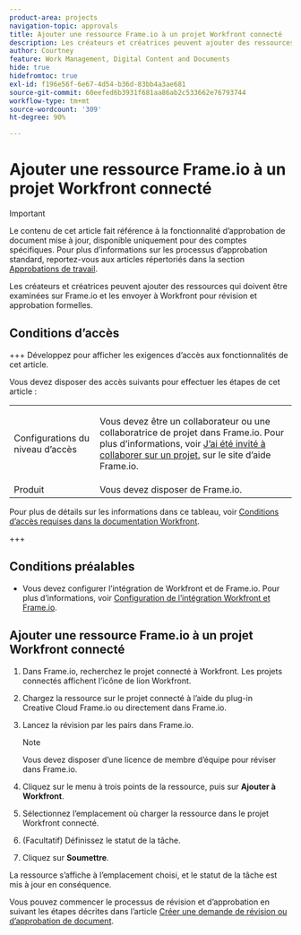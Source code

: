 ```yaml
---
product-area: projects
navigation-topic: approvals
title: Ajouter une ressource Frame.io à un projet Workfront connecté
description: Les créateurs et créatrices peuvent ajouter des ressources qui doivent être examinées sur Frame.io et les envoyer à Workfront pour révision et approbation formelles.
author: Courtney
feature: Work Management, Digital Content and Documents
hide: true
hidefromtoc: true
exl-id: f196e56f-6e67-4d54-b36d-83bb4a3ae681
source-git-commit: 60eefed6b3931f681aa86ab2c533662e76793744
workflow-type: tm+mt
source-wordcount: '309'
ht-degree: 90%

---
```


# Ajouter une ressource Frame.io à un projet Workfront connecté

>[!IMPORTANT]
>
>Le contenu de cet article fait référence à la fonctionnalité d’approbation de document mise à jour, disponible uniquement pour des comptes spécifiques. Pour plus d’informations sur les processus d’approbation standard, reportez-vous aux articles répertoriés dans la section [Approbations de travail](/help/quicksilver/review-and-approve-work/manage-approvals/manage-approvals.md).

Les créateurs et créatrices peuvent ajouter des ressources qui doivent être examinées sur Frame.io et les envoyer à Workfront pour révision et approbation formelles.

## Conditions d’accès

+++ Développez pour afficher les exigences d’accès aux fonctionnalités de cet article.

Vous devez disposer des accès suivants pour effectuer les étapes de cet article :

<table style="table-layout:auto"> 
 <col> 
 <col> 
 <tbody> 
  <!-- <tr> 
   <td role="rowheader">Adobe Workfront plan</td> 
   <td> <p>Any</p> </td> 
  </tr> 
  <tr> 
   <td role="rowheader">Adobe Workfront license</td> 
   <td> <p>Standard</p> </td> 
  </tr> -->
  <tr> 
   <td role="rowheader">Configurations du niveau d’accès</td> 
   <td> <p>Vous devez être un collaborateur ou une collaboratrice de projet dans Frame.io. Pour plus d’informations, voir <a href="https://support.frame.io/fr/articles/11125-j-ai-ete-invite-a-collaborer-sur-un-projet">J’ai été invité à collaborer sur un projet.</a>
 sur le site d’aide Frame.io.</p> </td> 
  </tr> 
   <tr>
   <td>Produit
   </td>
   <td>Vous devez disposer de Frame.io.
   </td>
  </tr>
 </tbody> 
</table>

Pour plus de détails sur les informations dans ce tableau, voir [Conditions d’accès requises dans la documentation Workfront](/help/quicksilver/administration-and-setup/add-users/access-levels-and-object-permissions/access-level-requirements-in-documentation.md).

+++

## Conditions préalables

* Vous devez configurer l’intégration de Workfront et de Frame.io. Pour plus d’informations, voir [Configuration de l’intégration Workfront et Frame.io](/help/quicksilver/administration-and-setup/configure-integrations/configure-wf-and-frame.md).

## Ajouter une ressource Frame.io à un projet Workfront connecté

1. Dans Frame.io, recherchez le projet connecté à Workfront. Les projets connectés affichent l’icône de lion Workfront.

1. Chargez la ressource sur le projet connecté à l’aide du plug-in Creative Cloud Frame.io ou directement dans Frame.io.

1. Lancez la révision par les pairs dans Frame.io.

   >[!NOTE]
   >
   >Vous devez disposer d’une licence de membre d’équipe pour réviser dans Frame.io.

1. Cliquez sur le menu à trois points de la ressource, puis sur **Ajouter à Workfront**.

1. Sélectionnez l’emplacement où charger la ressource dans le projet Workfront connecté.

1. (Facultatif) Définissez le statut de la tâche.

1. Cliquez sur **Soumettre**.

La ressource s’affiche à l’emplacement choisi, et le statut de la tâche est mis à jour en conséquence.

Vous pouvez commencer le processus de révision et d’approbation en suivant les étapes décrites dans l’article [Créer une demande de révision ou d’approbation de document](/help/quicksilver/review-and-approve-work/document-reviews-and-approvals/manage-document-approvals/create-a-document-approval.md).
